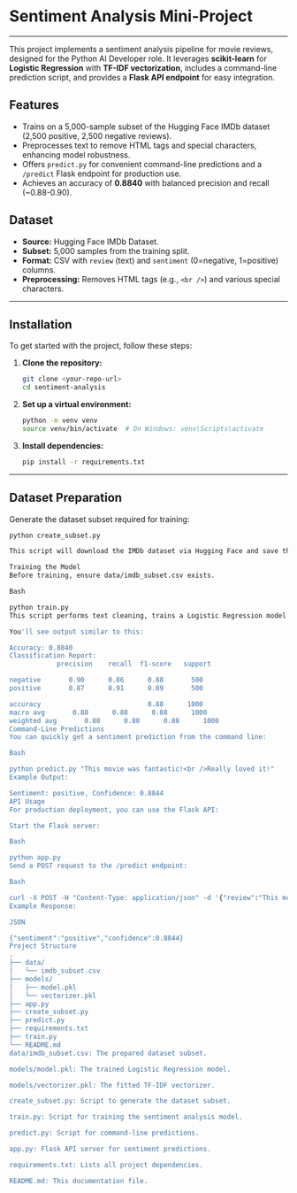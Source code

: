 # Sentiment Analysis Mini-Project

---

This project implements a sentiment analysis pipeline for movie reviews, designed for the Python AI Developer role. It leverages **scikit-learn** for **Logistic Regression** with **TF-IDF vectorization**, includes a command-line prediction script, and provides a **Flask API endpoint** for easy integration.

## Features

* Trains on a 5,000-sample subset of the Hugging Face IMDb dataset (2,500 positive, 2,500 negative reviews).
* Preprocesses text to remove HTML tags and special characters, enhancing model robustness.
* Offers `predict.py` for convenient command-line predictions and a `/predict` Flask endpoint for production use.
* Achieves an accuracy of **0.8840** with balanced precision and recall (~0.88-0.90).

## Dataset

* **Source:** Hugging Face IMDb Dataset.
* **Subset:** 5,000 samples from the training split.
* **Format:** CSV with `review` (text) and `sentiment` (0=negative, 1=positive) columns.
* **Preprocessing:** Removes HTML tags (e.g., `<br />`) and various special characters.

---

## Installation

To get started with the project, follow these steps:

1.  **Clone the repository:**
    ```bash
    git clone <your-repo-url>
    cd sentiment-analysis
    ```

2.  **Set up a virtual environment:**
    ```bash
    python -m venv venv
    source venv/bin/activate  # On Windows: venv\Scripts\activate
    ```

3.  **Install dependencies:**
    ```bash
    pip install -r requirements.txt
    ```

---

## Dataset Preparation

Generate the dataset subset required for training:

```bash
python create_subset.py

This script will download the IMDb dataset via Hugging Face and save the 5,000-sample subset to data/imdb_subset.csv.

Training the Model
Before training, ensure data/imdb_subset.csv exists.

Bash

python train.py
This script performs text cleaning, trains a Logistic Regression model using TF-IDF with 5,000 features, and saves the trained model (model.pkl) and vectorizer (vectorizer.pkl) to the models/ directory.

You'll see output similar to this:

Accuracy: 0.8840
Classification Report:
            precision    recall  f1-score   support

negative       0.90      0.86      0.88       500
positive       0.87      0.91      0.89       500

accuracy                           0.88      1000
macro avg       0.88      0.88      0.88      1000
weighted avg       0.88      0.88      0.88      1000
Command-Line Predictions
You can quickly get a sentiment prediction from the command line:

Bash

python predict.py "This movie was fantastic!<br />Really loved it!"
Example Output:

Sentiment: positive, Confidence: 0.8844
API Usage
For production deployment, you can use the Flask API:

Start the Flask server:

Bash

python app.py
Send a POST request to the /predict endpoint:

Bash

curl -X POST -H "Content-Type: application/json" -d '{"review":"This movie was fantastic!"}' http://localhost:8000/predict
Example Response:

JSON

{"sentiment":"positive","confidence":0.8844}
Project Structure
.
├── data/
│   └── imdb_subset.csv
├── models/
│   ├── model.pkl
│   └── vectorizer.pkl
├── app.py
├── create_subset.py
├── predict.py
├── requirements.txt
├── train.py
└── README.md
data/imdb_subset.csv: The prepared dataset subset.

models/model.pkl: The trained Logistic Regression model.

models/vectorizer.pkl: The fitted TF-IDF vectorizer.

create_subset.py: Script to generate the dataset subset.

train.py: Script for training the sentiment analysis model.

predict.py: Script for command-line predictions.

app.py: Flask API server for sentiment predictions.

requirements.txt: Lists all project dependencies.

README.md: This documentation file.

